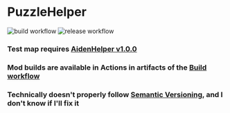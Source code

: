 # PuzzleHelper
![build workflow](https://github.com/AlertingAvian/PuzzleHelper/actions/workflows/build.yml/badge.svg)
![release workflow](https://github.com/AlertingAvian/PuzzleHelper/actions/workflows/release.yml/badge.svg)

### Test map requires [AidenHelper v1.0.0](https://github.com/CaptainCarpensir/AidenHelper)
### Mod builds are available in Actions in artifacts of the [Build workflow](https://github.com/AlertingAvian/PuzzleHelper/actions/workflows/build.yml)
### Technically doesn't properly follow [Semantic Versioning](https://semver.org), and I don't know if I'll fix it

